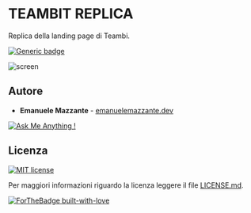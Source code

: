 # TEAMBIT REPLICA
Replica della landing page di Teambi.

[![Generic badge](https://img.shields.io/badge/LIVEDEMO-HERE-<COLOR>.svg)](https://emanuelemazzante.dev/demo/teambit-replica/)

![screen](../master/art/demo_screen.png)

## Autore

* **Emanuele Mazzante** - [emanuelemazzante.dev](https://emanuelemazzante.dev) 

[![Ask Me Anything !](https://img.shields.io/badge/Ask%20me-anything-1abc9c.svg)](mailto:ciao@emanuelemazzante.dev)

## Licenza

[![MIT license](https://img.shields.io/badge/License-MIT-blue.svg)](https://lbesson.mit-license.org/)

Per maggiori informazioni riguardo la licenza leggere il file [LICENSE.md](LICENSE.md).

[![ForTheBadge built-with-love](http://ForTheBadge.com/images/badges/built-with-love.svg)](https://emanuelemazzante.dev/)
